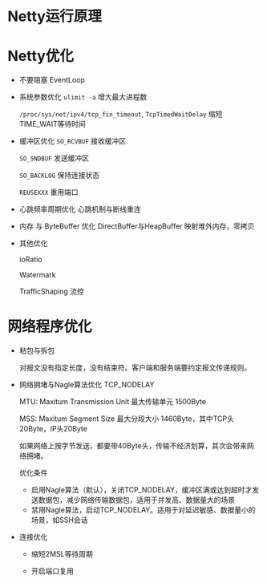 # Netty运行原理



# Netty优化

- 不要阻塞 EventLoop

- 系统参数优化
  `ulimit -a` 增大最大进程数

  `/proc/sys/net/ipv4/tcp_fin_timeout`, `TcpTimedWaitDelay` 缩短TIME_WAIT等待时间

- 缓冲区优化
  `SO_RCVBUF` 接收缓冲区

  `SO_SNDBUF` 发送缓冲区

  `SO_BACKLOG` 保持连接状态

  `REUSEXXX` 重用端口

- 心跳频率周期优化
  心跳机制与断线重连

- 内存 与 ByteBuffer 优化
  DirectBuffer与HeapBuffer 映射堆外内存，零拷贝

- 其他优化

  ioRatio

  Watermark

  TrafficShaping 流控



# 网络程序优化

- 粘包与拆包

  对报文没有指定长度，没有结束符。客户端和服务端要约定报文传递规则。

- 网络拥堵与Nagle算法优化 TCP_NODELAY

  MTU: Maxitum Transmission Unit 最大传输单元 1500Byte

  MSS: Maxitum Segment Size 最大分段大小 1460Byte，其中TCP头20Byte，IP头20Byte

  如果网络上按字节发送，都要带40Byte头，传输不经济划算，其次会带来网络拥堵。

  优化条件

  - 启用Nagle算法（默认），关闭TCP_NODELAY，缓冲区满或达到超时才发送数据包，减少网络传输数据包，适用于并发高、数据量大的场景
  - 禁用Nagle算法，启动TCP_NODELAY。适用于对延迟敏感、数据量小的场景，如SSH会话

- 连接优化

  - 缩短2MSL等待周期

  - 开启端口复用

